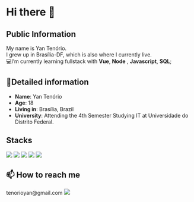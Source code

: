 #  Hi there 👋
## Public Information

My name is Yan Tenório.    
I grew up in Brasília-DF,
which is also where  I currently live.  
💻I’m currently learning fullstack with **Vue**, **Node** , **Javascript**, **SQL**;

## 📖Detailed information
-   **Name**: Yan Tenório
-   **Age**: 18
-   **Living in**: Brasília, Brazil
-   **University**: Attending  the 4th Semester Studying  IT  at Universidade do Distrito Federal.
<h2>Stacks</h2>
  <a><img src="https://img.shields.io/badge/JavaScript-323330?style=for-the-badge&logo=javascript&logoColor=F7DF1E"></a>
  <a><img src="https://img.shields.io/badge/MySQL-005C84?style=for-the-badge&logo=mysql&logoColor=white"></a>
  <a><img src="https://img.shields.io/badge/Node.js-339933?style=for-the-badge&logo=nodedotjs&logoColor=white"></a>
  <a><img src="https://img.shields.io/badge/HTML5-E34F26?style=for-the-badge&logo=html5&logoColor=white"></a>
  <a><img src="https://img.shields.io/badge/CSS3-1572B6?style=for-the-badge&logo=css3&logoColor=white"></a>
<h2>📫 How to reach me</h2>
<a>tenorioyan@gmail.com</a>
<a href="https://www.linkedin.com/in/yan-tenorio-20aa951b8/"><img src="https://img.shields.io/badge/LinkedIn-0077B5?style=for-the-badge&logo=linkedin&logoColor=white"></a>


